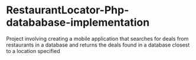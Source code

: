 # RestaurantLocator-Php-datababase-implementation
Project involving creating a mobile application that searches for deals from restaurants in a database and returns the deals found in a database closest to a location specified
